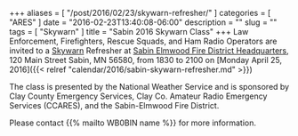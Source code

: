 +++
aliases = [ "/post/2016/02/23/skywarn-refresher/" ]
categories = [ "ARES" ]
date = "2016-02-23T13:40:08-06:00"
description = ""
slug = ""
tags = [ "Skywarn" ]
title = "Sabin 2016 Skywarn Class"
+++
Law Enforcement, Firefighters, Rescue Squads, and Ham Radio Operators are invited to a [Skywarn](http://skywarn.org/) Refresher at [Sabin Elmwood Fire District Headquarters](http://www.mapquest.com/us/mn/sabin/56580-4135/120-main-st-46.777220,-96.652926?npt=true), 120 Main Street Sabin, MN 56580, from 1830 to 2100 on [Monday April 25, 2016]({{< relref "calendar/2016/sabin-skywarn-refresher.md" >}})

The class is presented by the National Weather Service and is sponsored by Clay County Emergency Services, Clay Co. Amateur Radio Emergency Services (CCARES), and the Sabin-Elmwood Fire District.

Please contact {{% mailto WB0BIN name %}} for more information.
<!--more-->
